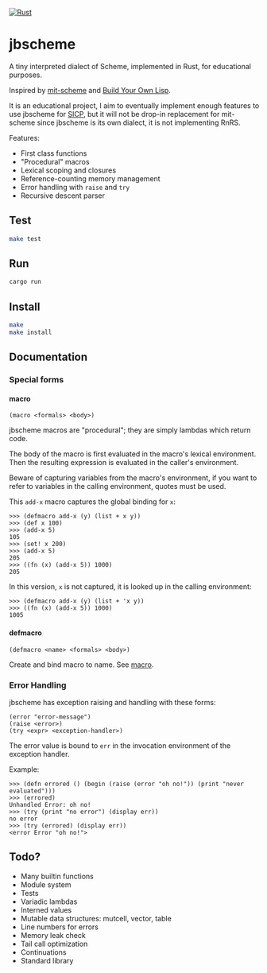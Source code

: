 [![Rust](https://github.com/jbchouinard/jblisp2/actions/workflows/rust.yml/badge.svg)](https://github.com/jbchouinard/jblisp2/actions/workflows/rust.yml)
# jbscheme

A tiny interpreted dialect of Scheme, implemented in Rust, for educational purposes.

Inspired by [mit-scheme](https://www.gnu.org/software/mit-scheme/) and
[Build Your Own Lisp](http://www.buildyourownlisp.com/).

It is an educational project, I aim to eventually implement enough features to use
jbscheme for [SICP](https://mitpress.mit.edu/sites/default/files/sicp/index.html),
but it will not be drop-in replacement for mit-scheme since jbscheme is its own dialect,
it is not implementing RnRS.

Features:
- First class functions
- "Procedural" macros
- Lexical scoping and closures
- Reference-counting memory management
- Error handling with `raise` and `try`
- Recursive descent parser

## Test

```bash
make test
```

## Run

```bash
cargo run
```

## Install

```bash
make
make install
```

## Documentation

### Special forms

#### macro

```
(macro <formals> <body>)
```

jbscheme macros are "procedural"; they are simply lambdas which return code.

The body of the macro is first evaluated in the macro's lexical environment.
Then the resulting expression is evaluated in the caller's environment.

Beware of capturing variables from the macro's environment, if you want to refer to
variables in the calling environment, quotes must be used.

This `add-x` macro captures the global binding for `x`:
```
>>> (defmacro add-x (y) (list + x y))
>>> (def x 100)
>>> (add-x 5)
105
>>> (set! x 200)
>>> (add-x 5)
205
>>> ((fn (x) (add-x 5)) 1000)
205
```

In this version, `x` is not captured, it is looked up in the calling environment:
```
>>> (defmacro add-x (y) (list + 'x y))
>>> ((fn (x) (add-x 5)) 1000)
1005
```

#### defmacro

```
(defmacro <name> <formals> <body>)
```

Create and bind macro to name. See [macro](#macro).

### Error Handling

jbscheme has exception raising and handling with these forms:

```
(error "error-message")
(raise <error>)
(try <expr> <exception-handler>)
```

The error value is bound to `err` in the invocation environment of the exception
handler.

Example:

```
>>> (defn errored () (begin (raise (error "oh no!")) (print "never evaluated")))
>>> (errored)
Unhandled Error: oh no!
>>> (try (print "no error") (display err))
no error
>>> (try (errored) (display err))
<error Error "oh no!">
```

## Todo?
- Many builtin functions
- Module system
- Tests
- Variadic lambdas
- Interned values
- Mutable data structures: mutcell, vector, table
- Line numbers for errors
- Memory leak check
- Tail call optimization
- Continuations
- Standard library
